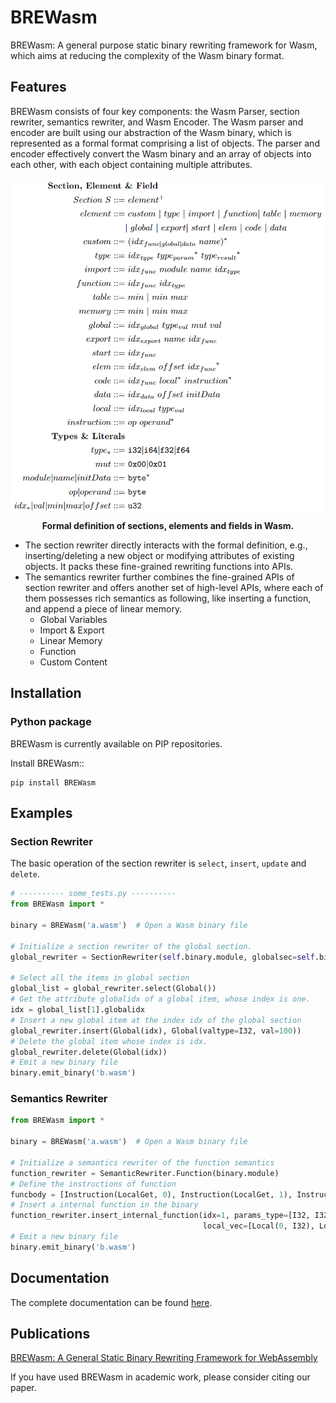 ﻿# BREWasm

BREWasm: A general purpose static binary rewriting framework for Wasm, which aims at reducing the complexity of the Wasm
binary format.

## Features

BREWasm consists of four key components: the Wasm Parser, section rewriter, semantics rewriter, and Wasm Encoder. The
Wasm parser and encoder are built using our abstraction of the Wasm binary, which is represented as a formal format
comprising a list of objects. The parser and encoder effectively convert the Wasm binary and an array of objects into
each other, with each object containing multiple attributes.

<div align=center>
<img src="doc/Definition.png" width="600">
  <div style="margin-top: 10px; margin-bottom: 10px">
    <b>Formal definition of sections, elements and fields in Wasm.</b>
  </div>
</div>  

- The section rewriter directly interacts with the formal definition, e.g., inserting/deleting a new object or modifying
  attributes of existing objects. It packs these fine-grained rewriting functions into APIs.
- The semantics rewriter further combines the fine-grained APIs of section rewriter and offers another set of high-level
  APIs, where each of them possesses rich semantics as following, like inserting a function, and append a piece of
  linear memory.
    - Global Variables
    - Import & Export
    - Linear Memory
    - Function
    - Custom Content

## Installation

### Python package

BREWasm is currently available on PIP repositories.

Install BREWasm::

```
pip install BREWasm
```


## Examples

### Section Rewriter

The basic operation of the section rewriter is `select`, `insert`, `update` and `delete`.

```python
# ---------- some_tests.py ----------
from BREWasm import *

binary = BREWasm('a.wasm')  # Open a Wasm binary file

# Initialize a section rewriter of the global section. 
global_rewriter = SectionRewriter(self.binary.module, globalsec=self.binary.module.global_sec)

# Select all the items in global section
global_list = global_rewriter.select(Global())
# Get the attribute globalidx of a global item, whose index is one.
idx = global_list[1].globalidx
# Insert a new global item at the index idx of the global section
global_rewriter.insert(Global(idx), Global(valtype=I32, val=100))
# Delete the global item whose index is idx.
global_rewriter.delete(Global(idx))
# Emit a new binary file
binary.emit_binary('b.wasm')
```

### Semantics Rewriter

```python
from BREWasm import *

binary = BREWasm('a.wasm')  # Open a Wasm binary file

# Initialize a semantics rewriter of the function semantics
function_rewriter = SemanticRewriter.Function(binary.module)
# Define the instructions of function
funcbody = [Instruction(LocalGet, 0), Instruction(LocalGet, 1), Instruction(I32Add, 0), Instruction(Nop)]
# Insert a internal function in the binary
function_rewriter.insert_internal_function(idx=1, params_type=[I32, I32], results_type=[I32],
                                           local_vec=[Local(0, I32), Local(1, I64)], funcbody)
# Emit a new binary file
binary.emit_binary('b.wasm')
```

## Documentation

The complete documentation can be found [here](https://brewasm-project.readthedocs.io/en/latest/).

## Publications
[BREWasm: A General Static Binary Rewriting Framework for WebAssembly]()

If you have used BREWasm in academic work, please consider citing our paper.
